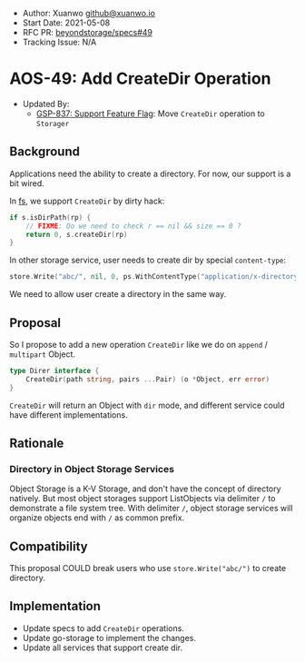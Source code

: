 - Author: Xuanwo <github@xuanwo.io>
- Start Date: 2021-05-08
- RFC PR: [beyondstorage/specs#49](https://github.com/beyondstorage/specs/issues/49)
- Tracking Issue: N/A

# AOS-49: Add CreateDir Operation

- Updated By:
  - [GSP-837: Support Feature Flag](./837-support-feature-flag.md): Move `CreateDir` operation to `Storager`

## Background

Applications need the ability to create a directory. For now, our support is a bit wired.

In [fs](https://github.com/beyondstorage/go-service-fs), we support `CreateDir` by dirty hack:

```go
if s.isDirPath(rp) {
    // FIXME: Do we need to check r == nil && size == 0 ?
    return 0, s.createDir(rp)
}
```

In other storage service, user needs to create dir by special `content-type`:

```go
store.Write("abc/", nil, 0, ps.WithContentType("application/x-directory"))
```

We need to allow user create a directory in the same way.

## Proposal

So I propose to add a new operation `CreateDir` like we do on `append` / `multipart` Object.

```go
type Direr interface {
	CreateDir(path string, pairs ...Pair) (o *Object, err error)
}
```

`CreateDir` will return an Object with `dir` mode, and different service could have different implementations.

## Rationale

### Directory in Object Storage Services

Object Storage is a K-V Storage, and don't have the concept of directory natively. But most object storages support ListObjects via delimiter `/` to demonstrate a file system tree. With delimiter `/`, object storage services will organize objects end with `/` as common prefix.

## Compatibility

This proposal COULD break users who use `store.Write("abc/")` to create directory.

## Implementation

- Update specs to add `CreateDir` operations.
- Update go-storage to implement the changes.
- Update all services that support create dir.
